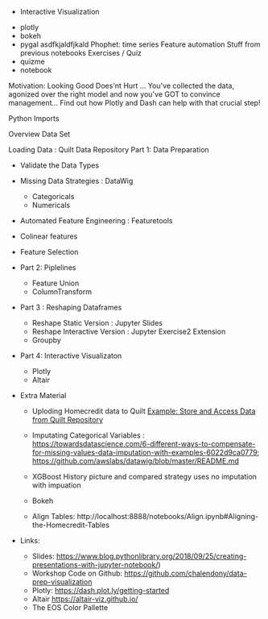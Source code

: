 * Interactive Visualization
 - plotly
 - bokeh
 - pygal
asdfkjaldfjkald
Phophet: time series
Feature automation
Stuff from previous notebooks
Exercises / Quiz
 - quizme
 - notebook
 
Motivation:
Looking Good Does'nt Hurt ...
You've collected the data, agonized over the right model and now you've GOT to convince management... Find out how Plotly and Dash can help with that crucial step!


Python Imports

Overview Data Set

Loading Data : Quilt Data Repository
Part 1: Data Preparation
* Validate the Data Types  
* Missing Data Strategies : DataWig
    + Categoricals
    + Numericals
* Automated Feature Engineering : Featuretools
* Colinear features
* Feature Selection 

* Part 2: Piplelines

    * Feature Union
    * ColumnTransform
 

* Part 3 : Reshaping Dataframes
    * Reshape Static Version : Jupyter Slides
    * Reshape Interactive Version : Jupyter Exercise2 Extension
    * Groupby

* Part 4: Interactive Visualizaton
    * Plotly
    * Altair

* Extra Material

    * Uploding Homecredit data to Quilt <a href="Quilt Setup HomeCredit Data.ipynb">Example: Store and Access Data from Quilt Repository</a>

    * Imputating Categorical Variables : https://towardsdatascience.com/6-different-ways-to-compensate-for-missing-values-data-imputation-with-examples-6022d9ca0779; https://github.com/awslabs/datawig/blob/master/README.md

    * XGBoost History picture and compared strategy uses no imputation with impuation

    * Bokeh

    * Align Tables: http://localhost:8888/notebooks/Align.ipynb#Aligning-the-Homecredit-Tables

* Links:
    * Slides: https://www.blog.pythonlibrary.org/2018/09/25/creating-presentations-with-jupyter-notebook/)
    * Workshop Code on Github: https://github.com/chalendony/data-prep-visualization 
    * Plotly: https://dash.plot.ly/getting-started
    * Altair https://altair-viz.github.io/
    * The EOS Color Pallette

